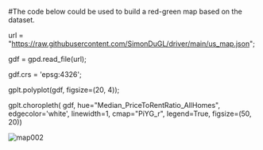 #The code below could be used to build a red-green map based on the dataset.
	
url = "https://raw.githubusercontent.com/SimonDuGL/driver/main/us_map.json";

gdf = gpd.read_file(url);

gdf.crs = 'epsg:4326';

gplt.polyplot(gdf, figsize=(20, 4));

gplt.choropleth(
    gdf, hue="Median_PriceToRentRatio_AllHomes", edgecolor='white', linewidth=1,
    cmap="PiYG_r", legend=True, figsize=(50, 20))

![map002](https://user-images.githubusercontent.com/101145370/165690621-7db77feb-b04a-4219-a735-79d00354bdcc.png)

